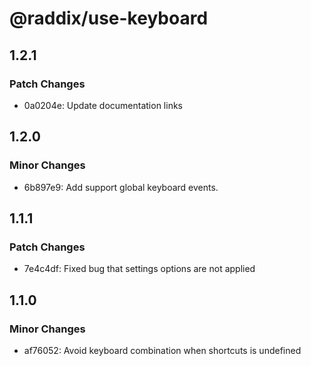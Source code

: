 # @raddix/use-keyboard

## 1.2.1

### Patch Changes

- 0a0204e: Update documentation links

## 1.2.0

### Minor Changes

- 6b897e9: Add support global keyboard events.

## 1.1.1

### Patch Changes

- 7e4c4df: Fixed bug that settings options are not applied

## 1.1.0

### Minor Changes

- af76052: Avoid keyboard combination when shortcuts is undefined
